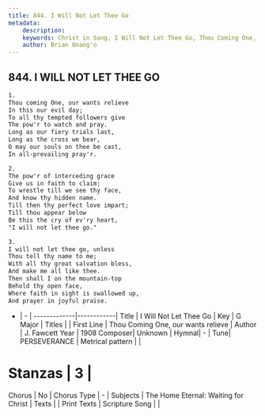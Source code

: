```yaml
---
title: 844. I Will Not Let Thee Go
metadata:
    description: 
    keywords: Christ in Song, I Will Not Let Thee Go, Thou Coming One, our wants relieve, 
    author: Brian Onang'o
---
```



## 844. I WILL NOT LET THEE GO

```txt
1.
Thou coming One, our wants relieve
In this our evil day;
To all thy tempted followers give
The pow'r to watch and pray.
Long as our fiery trials last, 
Long as the cross we bear,
O may our souls on thee be cast,
In all-prevailing pray'r.

2.
The pow'r of interceding grace
Give us in faith to claim;
To wrestle till we see thy face,
And know thy hidden name.
Till then thy perfect love impart;
Till thou appear below
Be this the cry of ev'ry heart,
"I will not let thee go."

3.
I will not let thee go, unless
Thou tell thy name to me;
With all thy great salvation bless,
And make me all like thee.
Then shall I on the mountain-top 
Behold thy open face,
Where faith in sight is swallowed up,
And prayer in joyful praise.
```

- |   -  |
-------------|------------|
Title | I Will Not Let Thee Go |
Key | G Major |
Titles |  |
First Line | Thou Coming One, our wants relieve |
Author | J. Fawcett
Year | 1908
Composer| Unknown |
Hymnal|  - |
Tune| PERSEVERANCE |
Metrical pattern | |
# Stanzas | 3 |
Chorus | No |
Chorus Type | - |
Subjects | The Home Eternal: Waiting for Christ |
Texts |  |
Print Texts | 
Scripture Song |  |
  
